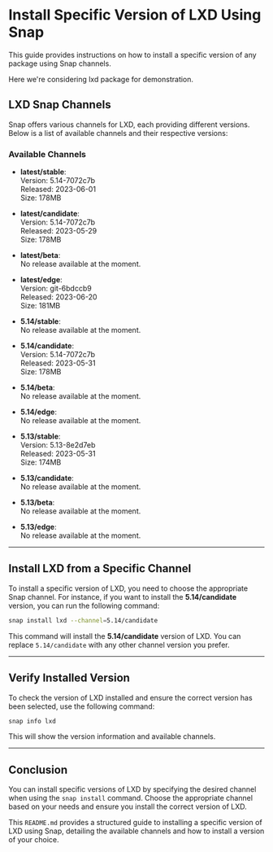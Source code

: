 # Install Specific Version of LXD Using Snap

This guide provides instructions on how to install a specific version of any package using Snap channels.

Here we're considering lxd package for demonstration.

## LXD Snap Channels

Snap offers various channels for LXD, each providing different versions. Below is a list of available channels and their respective versions:

### Available Channels

- **latest/stable**:  
  Version: 5.14-7072c7b  
  Released: 2023-06-01  
  Size: 178MB  

- **latest/candidate**:  
  Version: 5.14-7072c7b  
  Released: 2023-05-29  
  Size: 178MB  

- **latest/beta**:  
  No release available at the moment.

- **latest/edge**:  
  Version: git-6bdccb9  
  Released: 2023-06-20  
  Size: 181MB  

- **5.14/stable**:  
  No release available at the moment.

- **5.14/candidate**:  
  Version: 5.14-7072c7b  
  Released: 2023-05-31  
  Size: 178MB  

- **5.14/beta**:  
  No release available at the moment.

- **5.14/edge**:  
  No release available at the moment.

- **5.13/stable**:  
  Version: 5.13-8e2d7eb  
  Released: 2023-05-31  
  Size: 174MB  

- **5.13/candidate**:  
  No release available at the moment.

- **5.13/beta**:  
  No release available at the moment.

- **5.13/edge**:  
  No release available at the moment.

---

## Install LXD from a Specific Channel

To install a specific version of LXD, you need to choose the appropriate Snap channel. For instance, if you want to install the **5.14/candidate** version, you can run the following command:

```bash
snap install lxd --channel=5.14/candidate
```

This command will install the **5.14/candidate** version of LXD. You can replace `5.14/candidate` with any other channel version you prefer.

---

## Verify Installed Version

To check the version of LXD installed and ensure the correct version has been selected, use the following command:

```bash
snap info lxd
```

This will show the version information and available channels.

---

## Conclusion

You can install specific versions of LXD by specifying the desired channel when using the `snap install` command. Choose the appropriate channel based on your needs and ensure you install the correct version of LXD.


This `README.md` provides a structured guide to installing a specific version of LXD using Snap, detailing the available channels and how to install a version of your choice.
